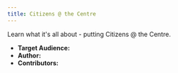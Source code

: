 ```yaml
---
title: Citizens @ the Centre
---
```


Learn what it's all about - putting Citizens @ the Centre.

* **Target Audience:**
* **Author:**
* **Contributors:**

